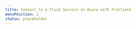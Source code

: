 ```yaml
---
title: Connect to a Fluid Service in Azure with FrsClient
menuPosition: 2
status: placeholder
---
```

